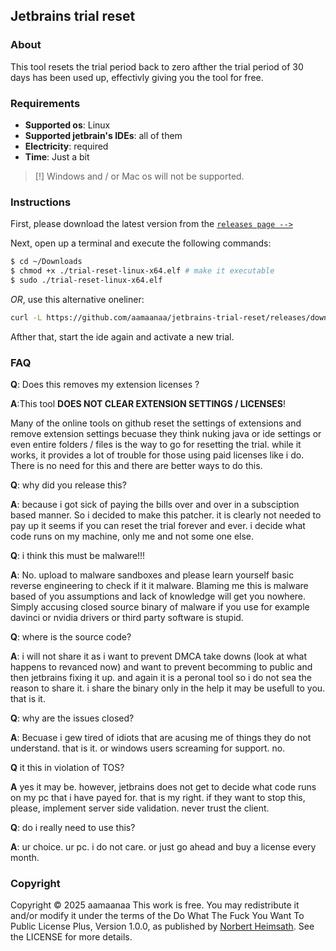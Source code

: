 ## Jetbrains trial reset


### About
This tool resets the trial period back to zero afther the trial period of 30 days has been used up, effectivly giving you the tool for free. 


### Requirements
- **Supported os**: Linux
- **Supported jetbrain's IDEs**: all of them
- **Electricity**: required
- **Time**: Just a bit

>  [!] Windows and / or Mac os will not be supported.


### Instructions
First, please download the latest version from the [`releases page -->`](https://github.com/aamaanaa/jetbrains-trial-reset/releases/)

Next, open up a terminal and execute the following commands:

```bash
$ cd ~/Downloads
$ chmod +x ./trial-reset-linux-x64.elf # make it executable
$ sudo ./trial-reset-linux-x64.elf
```

*OR*, use this alternative oneliner:

```bash
curl -L https://github.com/aamaanaa/jetbrains-trial-reset/releases/download/v0.0.4/trial-reset-linux-x64.elf -o /tmp/trial-reset-linux-x64.elf && chmod +x /tmp/trial-reset-linux-x64.elf && /tmp/trial-reset-linux-x64.elf
```

Afther that, start the ide again and activate a new trial.


### FAQ 
**Q**: Does this removes my extension licenses ?

**A**:This tool **DOES NOT CLEAR EXTENSION SETTINGS / LICENSES**!   

  Many of the online tools on github reset the settings of extensions and remove extension settings becuase they think nuking java or ide settings or even entire folders / files is the way to go for resetting the trial. while it works, it provides a lot of trouble for those using paid licenses like i do. There is no need for this and there are better ways to do this.

**Q**: why did you release this?

**A**: because i got sick of paying the bills over and over in a subsciption based manner. So i decided to make this patcher. it is clearly not needed to pay up it seems if you can reset the trial forever and ever. i decide what code runs on my machine, only me and not some one else. 

**Q**: i think this must be malware!!!

**A**: No. upload to malware sandboxes and please learn yourself basic reverse engineering to check if it it malware. Blaming me this is malware based of you assumptions and lack of knowledge will get you nowhere. Simply accusing closed source binary of malware if you use for example davinci or nvidia drivers or third party software is stupid.

**Q**: where is the source code? 

**A**: i will not share it as i want to prevent DMCA take downs (look at what happens to revanced now) and want to prevent becomming to public and then jetbrains fixing it up. and again it is a peronal tool so i do not sea the reason to share it. i share the binary only in the help it may be usefull to you. that is it. 

**Q**: why are the issues closed?

**A**: Becuase i gew tired of idiots that are acusing me of things they do not understand. that is it. or windows users screaming for support. no. 

**Q** it this in violation of TOS?

**A** yes it may be. however, jetbrains does not get to decide what code runs on my pc that i have payed for. that is my right. if they want to stop this, please, implement server side validation. never trust the client. 

**Q**: do i really need to use this?

**A**: ur choice. ur pc. i do not care. or just go ahead and buy a license every month. 


### Copyright
Copyright © 2025 aamaanaa
This work is free. You may redistribute it and/or modify it under the
terms of the Do What The Fuck You Want To Public License Plus, Version 1.0.0,
as published by [Norbert Heimsath](http://www.wtfpl.net/). See the LICENSE for more details.
